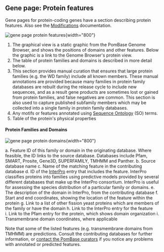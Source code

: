 ## Gene page: Protein features

Gene pages for protein-coding genes have a section describing protein
features. Also see the
[Modifications](/documentation/gene-page-modifications) documentation.

![gene page protein features](assets/gene_page_protein_features.png){width="800"}

1.  The graphical view is a static graphic from the PomBase Genome
    Browser, and shows the positions of domains and other features.
    Below the graphic is a link to the Genome Browser's protein view.
2.  The table of protein families and domains is described in more
    detail below.
3.  This section provides manual curation that ensures that large
    protein families (e.g. the WD family) include all known members.
    These manual annotations are provided because many families in
    protein family databases are rebuilt during the release cycle to
    include new sequences, and as a result gene products are sometimes
    lost or gained from protein families, and false negatives are
    common. This section is also used to capture published subfamily
    members which may be collected into a single family in protein
    family databases.
4.  Any motifs or features annotated using [Sequence Ontology](http://sequenceontology.org/)
    (SO) terms.
5.  Table of the protein's physical properties

#### Protein Families and Domains ####

![gene page protein domains](assets/gene_page_protein_domains.png){width="800"}

a.  Feature ID of this family or domain in the originating database.
    Where feasible, the ID links to the source database. Databases
    include Pfam, SMART, Prosite, Gene3D, SUPERFAMILY, TMHMM and
    Panther.
b.  Source database name
c.  Name of the matching feature in the contributing database
d.  ID of the [InterPro](http://www.ebi.ac.uk/interpro/) entry that
    includes the feature. InterPro classifies proteins into families
    using predictive models provided by several different databases that
    make up the InterPro consortium. InterPro is useful for assessing
    the species distribution of a particular family or domains.
e.  The description of the domain in InterPro, from the contributing
    database
f.  Start and end coordinates, showing the location of the feature
    within the protein
g.  Link to a list of other fission yeast proteins which are members of
    the family or have the domain
h.  Link to the InterPro entry for the feature    
i.  Link to the Pfam entry for the protein, which shows domain
    organization
i.  Transmembrane domain coordinates, where applicable

Note that some of the listed features (e.g. transmembrane domains from
TMHMM) are predictions. Consult the contributing databases for further
information, or [contact the PomBase curators](mailto:helpdesk@pombase.org) if you notice
any problems with annotated or predicted features.
